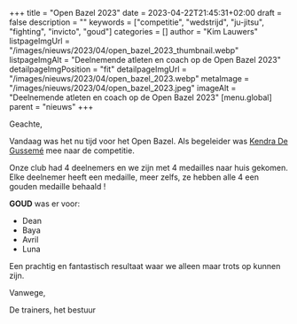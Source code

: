 +++
title = "Open Bazel 2023"
date = 2023-04-22T21:45:31+02:00
draft = false
description = ""
keywords = ["competitie", "wedstrijd", "ju-jitsu", "fighting", "invicto", "goud"]
categories = []
author = "Kim Lauwers"
listpageImgUrl = "/images/nieuws/2023/04/open_bazel_2023_thumbnail.webp"
listpageImgAlt = "Deelnemende atleten en coach op de Open Bazel 2023"
detailpageImgPosition = "fit"
detailpageImgUrl = "/images/nieuws/2023/04/open_bazel_2023.webp"
metaImage = "/images/nieuws/2023/04/open_bazel_2023.jpeg"
imageAlt = "Deelnemende atleten en coach op de Open Bazel 2023"
[menu.global]
    parent = "nieuws"
+++

Geachte,

Vandaag was het nu tijd voor het Open Bazel.
Als begeleider was [Kendra De Gussemé](/trainers/#Kendra_De%20Gussem%c3%a9) mee naar de competitie.

Onze club had 4 deelnemers en we zijn met 4 medailles naar huis gekomen.
Elke deelnemer heeft een medaille, meer zelfs, ze hebben alle 4 een gouden medaille behaald !

**GOUD** was er voor:
* Dean
* Baya
* Avril
* Luna

Een prachtig en fantastisch resultaat waar we alleen maar trots op kunnen zijn.

Vanwege,

De trainers, het bestuur